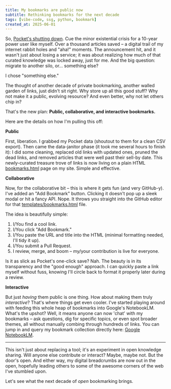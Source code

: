 ```yaml
---
title: My bookmarks are public now
subtitle: Rethinking bookmarks for the next decade
tags: [vibe-code, ssg, python, bookmark]
created_at: 2025-06-01
---
```


So, [Pocket's shutting down](https://getpocket.com/farewell). Cue the minor existential crisis for a 10-year power user like myself. Over a thousand articles saved – a digital trail of my internet rabbit holes and "aha!" moments. The announcement hit, and it wasn't just about losing a service; it was about realizing how much of that curated knowledge was locked away, just for me. And the big question: migrate to another silo, or... something else?

I chose "something else."

The thought of another decade of private bookmarking, another walled garden of links, just didn't sit right. Why store up all this good stuff? Why not make it a public, evolving resource? And even better, why not let others chip in?

That's the new plan: **Public, collaborative, and interactive bookmarks.**

Here are the details on how I'm pulling this off:

**Public**

First, liberation. I grabbed my Pocket data (shoutout to them for a clean CSV export). Then came the data-janitor phase (it took me several hours to finish it): I did some cleaning, replaced old links with updated ones, pruned the dead links, and removed articles that were well past their sell-by date. This newly-curated treasure trove of links is now living on a plain HTML [bookmarks.html](https://eug.github.io/bookmarks.html) page on my site. Simple and effective.

**Collaborative**

Now, for the collaborative bit – this is where it gets fun (and very GitHub-y). I've added an "Add Bookmark" button. Clicking it doesn't pop up a sleek modal or hit a fancy API. Nope. It throws you straight into the GitHub editor for that [templates/bookmarks.html](https://github.com/eug/eug.github.io/edit/main/templates/bookmarks.html#L14) file.

The idea is beautifully simple:

1.  I/You find a cool link.
2.  I/You click "Add Bookmark."
3.  I/You paste the URL and title into the HTML (minimal formatting needed, I'll tidy it up).
4.  I/You submit a Pull Request.
5.  I review, merge, and boom – my/your contribution is live for everyone.

Is it as slick as Pocket's one-click save? Nah. The beauty is in its transparency and the "good enough" approach. I can quickly paste a link myself without fuss, knowing I'll circle back to format it properly later during a review.

**Interactive**

But just *having* them public is one thing. How about making them truly *interactive*? That's where things get even cooler. I've started playing around with feeding this whole heap of bookmarks into Google's NotebookLM. What's the upshot? Well, it means anyone can now 'chat' with my bookmarks – ask questions, dig for specific topics, or even spot broader themes, all without manually combing through hundreds of links.  You can jump in and query my bookmark collection directly here: [Google NotebookLM](https://notebooklm.google.com/notebook/65911a6f-ce1b-4604-bb7d-178aa88f67ea?original_referer=https%3A%2F%2Fwww.google.com%23&pli=1).

---

This isn't just about replacing a tool; it's an experiment in open knowledge sharing. Will anyone else contribute or interact? Maybe, maybe not. But the door's open. And either way, my digital breadcrumbs are now out in the open, hopefully leading others to some of the awesome corners of the web I've stumbled upon.

Let's see what the next decade of *open* bookmarking brings.
